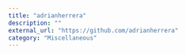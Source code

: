 ```yaml
---
title: "adrianherrera"
description: ""
external_url: "https://github.com/adrianherrera"
category: "Miscellaneous"
---
```

